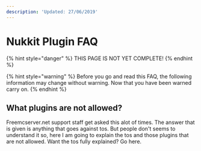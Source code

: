 ```yaml
---
description: 'Updated: 27/06/2019'
---
```


# Nukkit Plugin FAQ

{% hint style="danger" %}
THIS PAGE IS NOT YET COMPLETE!
{% endhint %}

{% hint style="warning" %}
Before you go and read this FAQ, the following information may change without warning. Now that you have been warned carry on.
{% endhint %}

## What plugins are not allowed?

Freemcserver.net support staff get asked this alot of times. The answer that is given is anything that goes against tos. But people don't seems to understand it so, here I am going to explain the tos and those plugins that are not allowed. Want the tos fully explained? Go here.



